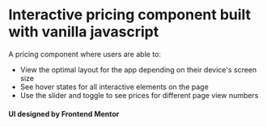 # Interactive pricing component built with vanilla javascript

A pricing component where users are able to:

- View the optimal layout for the app depending on their device's screen size
- See hover states for all interactive elements on the page
- Use the slider and toggle to see prices for different page view numbers

#### UI designed by Frontend Mentor
